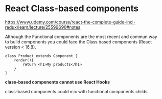 # React Class-based components

https://www.udemy.com/course/react-the-complete-guide-incl-redux/learn/lecture/25599690#notes

Although the Functional components are the most recent and commun way to build components you could face the Class based components (React version < 16.8).

```
class Product extends Component {
    render(){
        return <h1>My products</h1>
    }
}
```

**class-based components cannot use React Hooks**

class-based components could mix with functional components childs.
